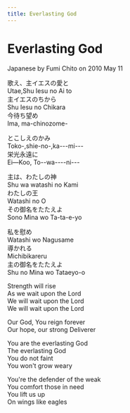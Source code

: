 ```yaml
---
title: Everlasting God
---
```

# Everlasting God
Japanese by Fumi Chito on 2010 May 11  

歌え、主イエスの愛と       
Utae,Shu Iesu no Ai to  
主イエスのちから         
Shu Iesu no Chikara  
今待ち望め               
Ima, ma-chinozome-  

とこしえのかみ           
Toko-,shie-no-,ka---mi---  
栄光永遠に              
Ei―Koo, To--wa----ni---  

主は、わたしの神          
Shu wa watashi no Kami  
わたしの王               
Watashi no O  
その御名をたたえよ       
Sono Mina wo Ta-ta-e-yo  

私を慰め                 
Watashi wo Nagusame  
導かれる                 
Michibikareru  
主の御名をたたえよ         
Shu no Mina wo Tataeyo-o

Strength will rise  
As we wait upon the Lord  
We will wait upon the Lord  
We will wait upon the Lord  

Our God, You reign forever  
Our hope, our strong Deliverer  

You are the everlasting God  
The everlasting God  
You do not faint  
You won't grow weary  

You're the defender of the weak  
You comfort those in need  
You lift us up  
On wings like eagles  
